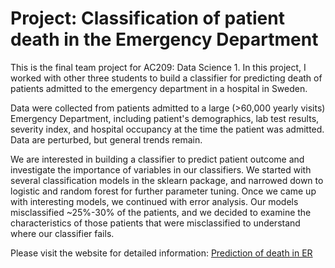 # Project: Classification of patient death in the Emergency Department
This is the final team project for AC209: Data Science 1. In this project, I worked with other three students to build a classifier for predicting death of patients admitted to the emergency department in a hospital in Sweden.   

Data were collected from patients admitted to a large (>60,000 yearly visits) Emergency Department, including patient's demographics, lab test results, severity index, and hospital occupancy at the time the patient was admitted. Data are perturbed, but general trends remain.   

We are interested in building a classifier to predict patient outcome and investigate the importance of variables in our classifiers. We started with several classification models in the sklearn package, and narrowed down to logistic and random forest for further parameter tuning. Once we came up with interesting models, we continued with error analysis. Our models misclassified ~25%-30% of the patients, and we decided to examine the characteristics of those patients that were misclassified to understand where our classifier fails.   

Please visit the website for detailed information: [Prediction of death in ER](https://zhangly811.github.io/Project-Classification-of-death-in-ER/Project_website.html)

